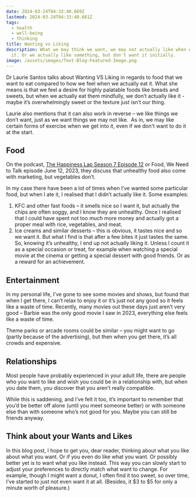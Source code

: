 ```yaml
---
date: 2024-03-24T04:33:40.669Z
lastmod: 2024-03-24T04:33:40.681Z
tags:
  - health
  - well-being
  - thinking
title: Wanting vs Liking
description: What we may think we want, we may not actually like when we have
  it. Or we actually like something, but don't want it initially.
image: /assets/images/Text-Blog-Featured-Image.png
---
```

Dr Laurie Santos talks about Wanting VS Liking in regards to food that we want to eat compared to how we feel when we actually eat it. What she means is that we feel a desire for highly palatable foods like breads and sweets, but when we actually eat them mindfully, we don’t actually like it - maybe it’s overwhelmingly sweet or the texture just isn’t our thing.  

Laurie also mentions that it can also work in reverse – we like things we don’t want, just as we want things we may not like.  As in, we may like certain forms of exercise when we get into it, even if we don't want to do it at the start.

## Food 

On the podcast, [The Happiness Lap Season 7 Episode 12](https://archive.org/details/bipkrcbpsivfguxsbi1evhywnu7jotm1ekivp9ds) or Food, We Need to Talk episode June 12, 2023, they discuss that unhealthy food also come with marketing, but vegetables don’t.  

In my case there have been a lot of times when I’ve wanted some particular food, but when I ate it, I realised that I didn’t actually like it. Some examples: 

1. KFC and other fast foods – it smells nice so I want it, but actually the chips are often soggy, and I know they are unhealthy. Once I realised that I could have spent not too much more money and actually got a proper meal with rice, vegetables, and meat. 
2. Ice creams and similar desserts – this is obvious, it tastes nice and so we want it. But what I find is that after a few bites it just tastes the same. So, knowing it’s unhealthy, I end up not actually liking it. Unless I count it as a special occasion or treat, for example when watching a special movie at the cinema or getting a special dessert with good friends. Or as a reward for an achievement.  

## Entertainment 

In my personal life, I’ve gone to see some movies and shows, but found that when I get there, I can’t relax to enjoy it or it’s just not any good so it feels like a waste of time. Recently, many movies out these days just aren’t very good – Barbie was the only good movie I saw in 2023, everything else feels like a waste of time. 

Theme parks or arcade rooms could be similar – you might want to go (partly because of the advertising), but then when you get there, it’s all crowds and expensive. 

## Relationships 

Most people have probably experienced in your adult life, there are people who you want to like and wish you could be in a relationship with, but when you date them, you discover that you aren’t really compatible. 

While this is saddening, and I’ve felt it too, it’s important to remember that you’d be better off alone (until you meet someone better) or with someone else than with someone who’s not good for you. Maybe you can still be friends anyway. 

## Think about your Wants and Likes 

In this blog post, I hope to get you, dear reader, thinking about what you like about what you want. Or if you even do like what you want. Or possibly better yet is to want what you like instead. This way you can slowly start to adjust your preferences to directly match what want to change. For example, though I might want a donut, I often find it too sweet, so over time, I’ve started to just not even want it at all. (Besides, it $3 to $5 for only a minute worth of pleasure.)